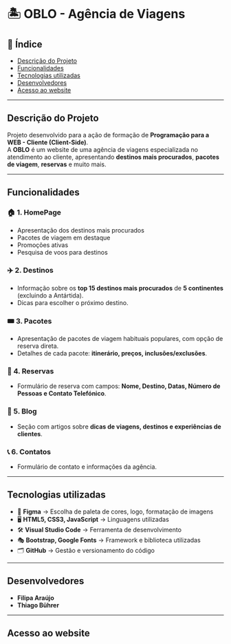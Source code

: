 # 🏝️ OBLO - Agência de Viagens  

## 📌 Índice
- [Descrição do Projeto](#descrição-do-projeto)
- [Funcionalidades](#funcionalidades)
- [Tecnologias utilizadas](#tecnologias-utilizadas)
- [Desenvolvedores](#desenvolvedores)
- [Acesso ao website](#acesso-ao-website)

---

## Descrição do Projeto  
Projeto desenvolvido para a ação de formação de **Programação para a WEB - Cliente (Client-Side)**.  
A **OBLO** é um website de uma agência de viagens especializada no atendimento ao cliente, apresentando **destinos mais procurados**, **pacotes de viagem**, **reservas** e muito mais.  

---

## Funcionalidades  

### 🏠 1. HomePage  
- Apresentação dos destinos mais procurados  
- Pacotes de viagem em destaque  
- Promoções ativas  
- Pesquisa de voos para destinos  

### ✈️ 2. Destinos  
- Informação sobre os **top 15 destinos mais procurados** de **5 continentes** (excluindo a Antártida).  
- Dicas para escolher o próximo destino.  

### 🎟️ 3. Pacotes  
- Apresentação de pacotes de viagem habituais populares, com opção de reserva direta.  
- Detalhes de cada pacote: **itinerário, preços, inclusões/exclusões**.  

### 📝 4. Reservas  
- Formulário de reserva com campos: **Nome, Destino, Datas, Número de Pessoas e Contato Telefónico**.  

### 📰 5. Blog    
- Seção com artigos sobre **dicas de viagens, destinos e experiências de clientes**.  

### 📞 6. Contatos  
- Formulário de contato e informações da agência.  

---

## Tecnologias utilizadas  
- 🎨 **Figma** → Escolha de paleta de cores, logo, formatação de imagens  
- 🖥️ **HTML5, CSS3, JavaScript** → Linguagens utilizadas  
- 🛠️ **Visual Studio Code** → Ferramenta de desenvolvimento  
- 🎭 **Bootstrap, Google Fonts** → Framework e biblioteca utilizadas  
- 🗂️ **GitHub** → Gestão e versionamento do código  

---

## Desenvolvedores  
- **Filipa Araújo**  
- **Thiago Bührer**  

---

## Acesso ao website  
